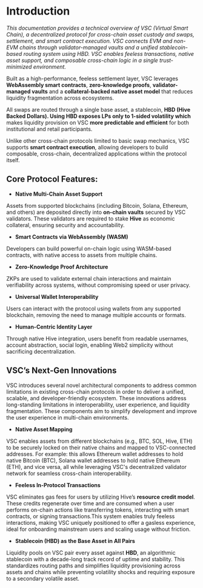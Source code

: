 # Introduction

*This documentation provides a technical overview of VSC (Virtual Smart Chain), a decentralized protocol for cross-chain asset custody and swaps, settlement, and smart contract execution. VSC connects EVM and non-EVM chains through validator-managed vaults and a unified stablecoin-based routing system using HBD. VSC enables feeless transactions, native asset support, and composable cross-chain logic in a single trust-minimized environment.*


Built as a high-performance, feeless settlement layer, VSC leverages **WebAssembly smart contracts**, **zero-knowledge proofs**, **validator-managed vaults** and a **collateral-backed native asset model** that reduces liquidity fragmentation across ecosystems.

All swaps are routed through a single base asset, a stablecoin, **HBD (Hive Backed Dollars). Using HBD exposes LPs only to 1-sided volatility which** makes liquidity provision on VSC **more predictable and efficient** for both institutional and retail participants.

Unlike other cross-chain protocols limited to basic swap mechanics, VSC supports **smart contract execution**, allowing developers to build composable, cross-chain, decentralized applications within the protocol itself.

## **Core Protocol Features:**

- **Native Multi-Chain Asset Support** 

Assets from supported blockchains (including Bitcoin, Solana, Ethereum, and others) are deposited directly into **on-chain vaults** secured by VSC validators. These validators are required to stake **Hive** as economic collateral, ensuring security and accountability.

- **Smart Contracts via WebAssembly (WASM)** 

Developers can build powerful on-chain logic using WASM-based contracts, with native access to assets from multiple chains.

- **Zero-Knowledge Proof Architecture** 

ZKPs are used to validate external chain interactions and maintain verifiability across systems, without compromising speed or user privacy.

- **Universal Wallet Interoperability** 

Users can interact with the protocol using wallets from any supported blockchain, removing the need to manage multiple accounts or formats.

- **Human-Centric Identity Layer** 

Through native Hive integration, users benefit from readable usernames, account abstraction, social login, enabling Web2 simplicity without sacrificing decentralization.

## **VSC’s Next-Gen Innovations**

VSC introduces several novel architectural components to address common limitations in existing cross-chain protocols in order to deliver a unified, scalable, and developer-friendly ecosystem. These innovations address long-standing limitations in interoperability, user experience, and liquidity fragmentation. These components aim to simplify development and improve the user experience in multi-chain environments.

- **Native Asset Mapping** 

VSC enables assets from different blockchains (e.g., BTC, SOL, Hive, ETH) to be securely locked on their native chains and mapped to VSC-connected addresses. For example: this allows Ethereum wallet addresses to hold native Bitcoin (BTC), Solana wallet addresses to hold native Ethereum (ETH), and vice versa, all while leveraging VSC's decentralized validator network for seamless cross-chain interoperability.

- **Feeless In-Protocol Transactions** 

VSC eliminates gas fees for users by utilizing Hive’s **resource credit model**. These credits regenerate over time and are consumed when a user performs on-chain actions like transferring tokens, interacting with smart contracts, or signing transactions.This system enables truly feeless interactions, making VSC uniquely positioned to offer a gasless experience, ideal for onboarding mainstream users and scaling usage without friction.

- **Stablecoin (HBD) as the Base Asset in All Pairs** 

Liquidity pools on VSC pair every asset against **HBD**, an algorithmic stablecoin with a decade-long track record of uptime and stability. This standardizes routing paths and simplifies liquidity provisioning across assets and chains while preventing volatility shocks and requiring exposure to a secondary volatile asset.